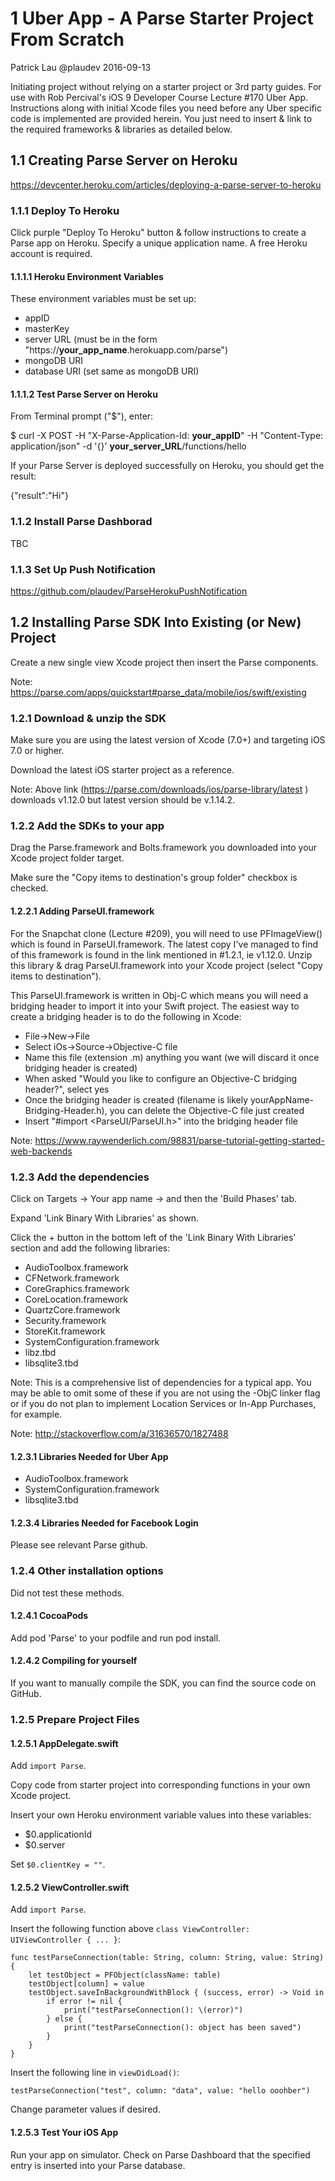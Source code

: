 # 1 Uber App - A Parse Starter Project From Scratch

Patrick Lau @plaudev 2016-09-13

Initiating project without relying on a starter project or 3rd party guides. For use with Rob Percival's iOS 9 Developer Course Lecture #170 Uber App. Instructions along with initial Xcode files you need before any Uber specific code is implemented are provided herein. You just need to insert & link to the required frameworks & libraries as detailed below.


## 1.1 Creating Parse Server on Heroku

https://devcenter.heroku.com/articles/deploying-a-parse-server-to-heroku

### 1.1.1 Deploy To Heroku

Click purple "Deploy To Heroku" button & follow instructions to create a Parse app on Heroku. Specify a unique application name. A free Heroku account is required.

#### 1.1.1.1 Heroku Environment Variables

These environment variables must be set up:

* appID
* masterKey
* server URL (must be in the form "https://__your_app_name__.herokuapp.com/parse")
* mongoDB URI
* database URI (set same as mongoDB URI)

#### 1.1.1.2 Test Parse Server on Heroku

From Terminal prompt ("$"), enter:

$ curl -X POST -H "X-Parse-Application-Id: __your_appID__" -H "Content-Type: application/json" -d '{}' __your_server_URL__/functions/hello

If your Parse Server is deployed successfully on Heroku, you should get the result:

{"result":"Hi"}

### 1.1.2 Install Parse Dashborad

TBC

### 1.1.3 Set Up Push Notification

https://github.com/plaudev/ParseHerokuPushNotification


## 1.2 Installing Parse SDK Into Existing (or New) Project

Create a new single view Xcode project then insert the Parse components.

Note: https://parse.com/apps/quickstart#parse_data/mobile/ios/swift/existing

### 1.2.1 Download & unzip the SDK

Make sure you are using the latest version of Xcode (7.0+) and targeting iOS 7.0 or higher.

Download the latest iOS starter project as a reference. 

Note: Above link (https://parse.com/downloads/ios/parse-library/latest
) downloads v1.12.0 but latest version should be v.1.14.2.

### 1.2.2 Add the SDKs to your app

Drag the Parse.framework and Bolts.framework you downloaded into your Xcode project folder target. 

Make sure the "Copy items to destination's group folder" checkbox is checked.

#### 1.2.2.1 Adding ParseUI.framework

For the Snapchat clone (Lecture #209), you will need to use PFImageView() which is found in ParseUI.framework. The latest copy I've managed to find of this framework is found in the link mentioned in #1.2.1, ie v1.12.0. Unzip this library & drag ParseUI.framework into your Xcode project (select "Copy items to destination").

This ParseUI.framework is written in Obj-C which means you will need a bridging header to import it into your Swift project. The easiest way to create a bridging header is to do the following in Xcode:

* File->New->File
* Select iOs->Source->Objective-C file
* Name this file (extension .m) anything you want (we will discard it once bridging header is created)
* When asked "Would you like to configure an Objective-C bridging header?", select yes
* Once the bridging header is created (filename is likely yourAppName-Bridging-Header.h), you can delete the Objective-C file just created
* Insert "#import <ParseUI/ParseUI.h>" into the bridging header file

Note: https://www.raywenderlich.com/98831/parse-tutorial-getting-started-web-backends

### 1.2.3 Add the dependencies

Click on Targets → Your app name → and then the 'Build Phases' tab.

Expand 'Link Binary With Libraries' as shown.

Click the + button in the bottom left of the 'Link Binary With Libraries' section and add the following libraries:

* AudioToolbox.framework
* CFNetwork.framework
* CoreGraphics.framework
* CoreLocation.framework
* QuartzCore.framework
* Security.framework
* StoreKit.framework
* SystemConfiguration.framework
* libz.tbd
* libsqlite3.tbd

Note: This is a comprehensive list of dependencies for a typical app. You may be able to omit some of these if you are not using the -ObjC linker flag or if you do not plan to implement Location Services or In-App Purchases, for example.

Note: http://stackoverflow.com/a/31636570/1827488

#### 1.2.3.1 Libraries Needed for Uber App

* AudioToolbox.framework
* SystemConfiguration.framework
* libsqlite3.tbd

#### 1.2.3.4 Libraries Needed for Facebook Login

Please see relevant Parse github.

### 1.2.4 Other installation options

Did not test these methods.

#### 1.2.4.1 CocoaPods
Add pod 'Parse' to your podfile and run pod install.

#### 1.2.4.2 Compiling for yourself
If you want to manually compile the SDK, you can find the source code on GitHub.

### 1.2.5 Prepare Project Files

#### 1.2.5.1 AppDelegate.swift

Add `import Parse`.

Copy code from starter project into corresponding functions in your own Xcode project.

Insert your own Heroku environment variable values into these variables:

* $0.applicationId
* $0.server

Set `$0.clientKey = ""`.

#### 1.2.5.2 ViewController.swift

Add `import Parse`.

Insert the following function above `class ViewController: UIViewController { ... }`:

    func testParseConnection(table: String, column: String, value: String) {
        let testObject = PFObject(className: table)
        testObject[column] = value
        testObject.saveInBackgroundWithBlock { (success, error) -> Void in
            if error != nil {
                print("testParseConnection(): \(error)")
            } else {
                print("testParseConnection(): object has been saved")
            }
        }
    }

Insert the following line in `viewDidLoad()`:

`testParseConnection("test", column: "data", value: "hello ooohber")`

Change parameter values if desired.

#### 1.2.5.3 Test Your iOS App

Run your app on simulator. Check on Parse Dashboard that the specified entry is inserted into your Parse database.


